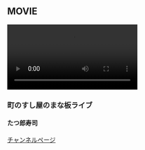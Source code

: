## MOVIE
<video>
  <source source="../../../public/movie/page/ChannelRequest/movie01.webm">
  <source source="../../../public/movie/page/ChannelRequest/movie01.mp4">
</video>

### 町のすし屋のまな板ライブ
#### たつ郎寿司

<a href="https://freshlive.tv/taturousushi" target="_blank" />チャンネルページ</a>

